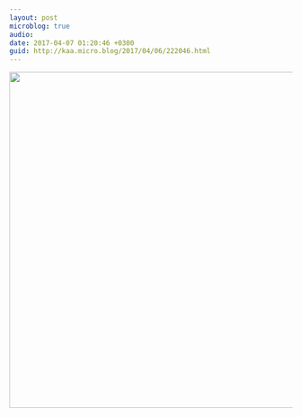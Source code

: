 ```yaml
---
layout: post
microblog: true
audio: 
date: 2017-04-07 01:20:46 +0300
guid: http://kaa.micro.blog/2017/04/06/222046.html
---
```



<img src="http://www.kaa.bz/uploads/2018/f7b2d6b3a2.jpg" width="600" height="597" />
